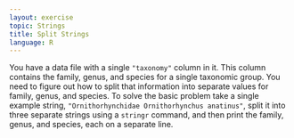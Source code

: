 ```yaml
---
layout: exercise
topic: Strings
title: Split Strings
language: R
---
```


You have a data file with a single `"taxonomy"` column in it. This column 
contains the family, genus, and species for a single taxonomic group. You need 
to figure out how to split that information into separate values for family, 
genus, and species. To solve the basic problem take a single example string,
`"Ornithorhynchidae Ornithorhynchus anatinus"`, split it into three separate
strings using a `stringr` command, and then print the family, genus, and species, each on a separate line.

